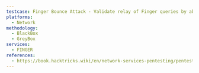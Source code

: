 ```yaml
---
testcase: Finger Bounce Attack - Validate relay of Finger queries by abusing the Finger command like: finger user@host@victim, finger @internal@external to pivot enumeration or bypass restrictions
platforms: 
  - Network
methodology: 
  - BlackBox
  - GreyBox
services:
  - FINGER
references:
  - https://book.hacktricks.wiki/en/network-services-pentesting/pentesting-finger.html
---
```

